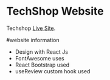 # TechShop Website

 Techshop [Live Site](https://tusher112-techshop.netlify.app/).

#website information
* Design with React Js
* FontAwesome uses
* React Bootstrap used
* useReview custom hook used 